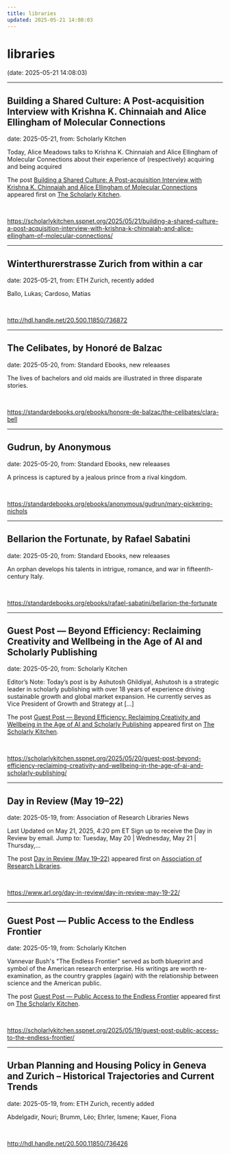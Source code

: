 ```yaml
---
title: libraries
updated: 2025-05-21 14:08:03
---
```


# libraries

(date: 2025-05-21 14:08:03)

---

## Building a Shared Culture: A Post-acquisition Interview with Krishna K. Chinnaiah and Alice Ellingham of Molecular Connections

date: 2025-05-21, from: Scholarly Kitchen

<p>Today, Alice Meadows talks to Krishna K. Chinnaiah and Alice Ellingham of Molecular Connections about their experience of (respectively) acquiring and being acquired</p>
<p>The post <a href="https://scholarlykitchen.sspnet.org/2025/05/21/building-a-shared-culture-a-post-acquisition-interview-with-krishna-k-chinnaiah-and-alice-ellingham-of-molecular-connections/">Building a Shared Culture: A Post-acquisition Interview with Krishna K. Chinnaiah and Alice Ellingham of Molecular Connections</a> appeared first on <a href="https://scholarlykitchen.sspnet.org">The Scholarly Kitchen</a>.</p>
 

<br> 

<https://scholarlykitchen.sspnet.org/2025/05/21/building-a-shared-culture-a-post-acquisition-interview-with-krishna-k-chinnaiah-and-alice-ellingham-of-molecular-connections/>

---

## Winterthurerstrasse Zurich from within a car

date: 2025-05-21, from: ETH Zurich, recently added

Ballo, Lukas; Cardoso, Matias 

<br> 

<http://hdl.handle.net/20.500.11850/736872>

---

## The Celibates, by Honoré de Balzac

date: 2025-05-20, from: Standard Ebooks, new releaases

The lives of bachelors and old maids are illustrated in three disparate stories. 

<br> 

<https://standardebooks.org/ebooks/honore-de-balzac/the-celibates/clara-bell>

---

## Gudrun, by Anonymous

date: 2025-05-20, from: Standard Ebooks, new releaases

A princess is captured by a jealous prince from a rival kingdom. 

<br> 

<https://standardebooks.org/ebooks/anonymous/gudrun/mary-pickering-nichols>

---

## Bellarion the Fortunate, by Rafael Sabatini

date: 2025-05-20, from: Standard Ebooks, new releaases

An orphan develops his talents in intrigue, romance, and war in fifteenth-century Italy. 

<br> 

<https://standardebooks.org/ebooks/rafael-sabatini/bellarion-the-fortunate>

---

## Guest Post — Beyond Efficiency: Reclaiming Creativity and Wellbeing in the Age of AI and Scholarly Publishing

date: 2025-05-20, from: Scholarly Kitchen

<p>Editor’s Note: Today’s post is by Ashutosh Ghildiyal, Ashutosh is a strategic leader in scholarly publishing with over 18 years of experience driving sustainable growth and global market expansion. He currently serves as Vice President of Growth and Strategy at [&#8230;]</p>
<p>The post <a href="https://scholarlykitchen.sspnet.org/2025/05/20/guest-post-beyond-efficiency-reclaiming-creativity-and-wellbeing-in-the-age-of-ai-and-scholarly-publishing/">Guest Post &#8212; Beyond Efficiency: Reclaiming Creativity and Wellbeing in the Age of AI and Scholarly Publishing</a> appeared first on <a href="https://scholarlykitchen.sspnet.org">The Scholarly Kitchen</a>.</p>
 

<br> 

<https://scholarlykitchen.sspnet.org/2025/05/20/guest-post-beyond-efficiency-reclaiming-creativity-and-wellbeing-in-the-age-of-ai-and-scholarly-publishing/>

---

## Day in Review (May 19–22)

date: 2025-05-19, from: Association of Research Libraries News

<p>Last Updated on May 21, 2025, 4:20 pm ET Sign up to receive the Day in Review by email. Jump to: Tuesday, May 20 &#124; Wednesday, May 21 &#124; Thursday,...</p>
<p>The post <a href="https://www.arl.org/day-in-review/day-in-review-may-19-22/">Day in Review (May 19–22)</a> appeared first on <a href="https://www.arl.org">Association of Research Libraries</a>.</p>
 

<br> 

<https://www.arl.org/day-in-review/day-in-review-may-19-22/>

---

## Guest Post — Public Access to the Endless Frontier

date: 2025-05-19, from: Scholarly Kitchen

<p>Vannevar Bush's "The Endless Frontier" served as both blueprint and symbol of the American research enterprise. His writings are worth re-examination, as the country grapples (again) with the relationship between science and the American public.</p>
<p>The post <a href="https://scholarlykitchen.sspnet.org/2025/05/19/guest-post-public-access-to-the-endless-frontier/">Guest Post &#8212; Public Access to the Endless Frontier</a> appeared first on <a href="https://scholarlykitchen.sspnet.org">The Scholarly Kitchen</a>.</p>
 

<br> 

<https://scholarlykitchen.sspnet.org/2025/05/19/guest-post-public-access-to-the-endless-frontier/>

---

## Urban Planning and Housing Policy in Geneva and Zurich – Historical Trajectories and Current Trends

date: 2025-05-19, from: ETH Zurich, recently added

Abdelgadir, Nouri; Brumm, Léo; Ehrler, Ismene; Kauer, Fiona 

<br> 

<http://hdl.handle.net/20.500.11850/736426>

